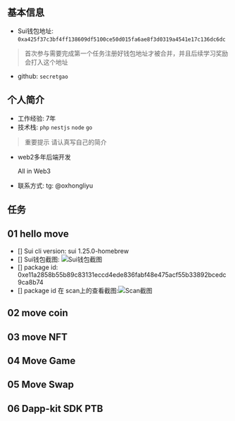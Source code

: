 ## 基本信息
- Sui钱包地址: `0xa425f37c3bf4ff138609df5100ce50d015fa6ae8f3d0319a4541e17c136dc6dc`
> 首次参与需要完成第一个任务注册好钱包地址才被合并，并且后续学习奖励会打入这个地址
- github: `secretgao`

## 个人简介
- 工作经验: 7年
- 技术栈: `php` `nestjs` `node` `go`
> 重要提示 请认真写自己的简介
- web2多年后端开发 

  All in Web3

- 联系方式: tg: @oxhongliyu

## 任务

##   01 hello move  
- [] Sui cli version: sui 1.25.0-homebrew
- [] Sui钱包截图: ![Sui钱包截图](./images/task1_suiWalletChrome.png)
- [] package id: 0xe11a2858b55b89c83131eccd4ede836fabf48e475acf55b33892bcedc9ca8b74 
- [] package id 在 scan上的查看截图:![Scan截图](./images/task1_successfulStatus.png)

##   02 move coin
 

##   03 move NFT
 
##   04 Move Game
 
##   05 Move Swap
 
##   06 Dapp-kit SDK PTB
 
